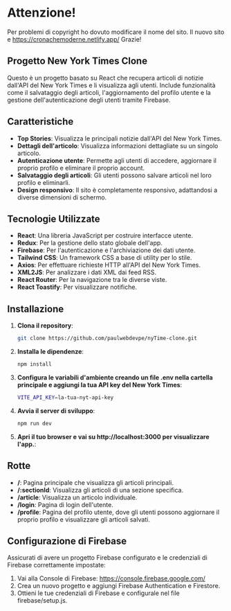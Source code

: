 # Attenzione!
Per problemi di copyright ho dovuto modificare il nome del sito.
Il nuovo sito e https://cronachemoderne.netlify.app/ 
Grazie!

## Progetto New York Times Clone 

Questo è un progetto basato su React che recupera articoli di notizie dall'API del New York Times e li visualizza agli utenti. Include funzionalità come il salvataggio degli articoli, l'aggiornamento del profilo utente e la gestione dell'autenticazione degli utenti tramite Firebase.

## Caratteristiche
- **Top Stories**: Visualizza le principali notizie dall'API del New York Times.
- **Dettagli dell'articolo**: Visualizza informazioni dettagliate su un singolo articolo.
- **Autenticazione utente**: Permette agli utenti di accedere, aggiornare il proprio profilo e eliminare il proprio account.
- **Salvataggio degli articoli**: Gli utenti possono salvare articoli nel loro profilo e eliminarli.
- **Design responsivo**: Il sito è completamente responsivo, adattandosi a diverse dimensioni di schermo.

## Tecnologie Utilizzate
- **React**: Una libreria JavaScript per costruire interfacce utente.
- **Redux**: Per la gestione dello stato globale dell'app.
- **Firebase**: Per l'autenticazione e l'archiviazione dei dati utente.
- **Tailwind CSS**: Un framework CSS a base di utility per lo stile.
- **Axios**: Per effettuare richieste HTTP all'API del New York Times.
- **XML2JS**: Per analizzare i dati XML dai feed RSS.
- **React Router**: Per la navigazione tra le diverse viste.
- **React Toastify**: Per visualizzare notifiche.

## Installazione

1. **Clona il repository**:

    ```bash
    git clone https://github.com/paulwebdevpe/nyTime-clone.git

2. **Installa le dipendenze**:

    ```bash
    npm install

3. **Configura le variabili d'ambiente creando un file .env nella cartella principale e aggiungi la tua API key del New York Times**:

    ```bash
    VITE_API_KEY=la-tua-nyt-api-key

4. **Avvia il server di sviluppo**:

    ```bash
    npm run dev


5. **Apri il tuo browser e vai su http://localhost:3000 per visualizzare l'app.**:

## Rotte

- **/**: Pagina principale che visualizza gli articoli principali.
- **/:sectionId**: Visualizza gli articoli di una sezione specifica.
- **/article**: Visualizza un articolo individuale.
- **/login**: Pagina di login dell'utente.
- **/profile**: Pagina del profilo utente, dove gli utenti possono aggiornare il proprio profilo e visualizzare gli articoli salvati.

## Configurazione di Firebase

Assicurati di avere un progetto Firebase configurato e le credenziali di Firebase correttamente impostate:

1. Vai alla Console di Firebase: https://console.firebase.google.com/
2. Crea un nuovo progetto e aggiungi Firebase Authentication e Firestore.
3. Ottieni le tue credenziali di Firebase e configurale nel file firebase/setup.js.


